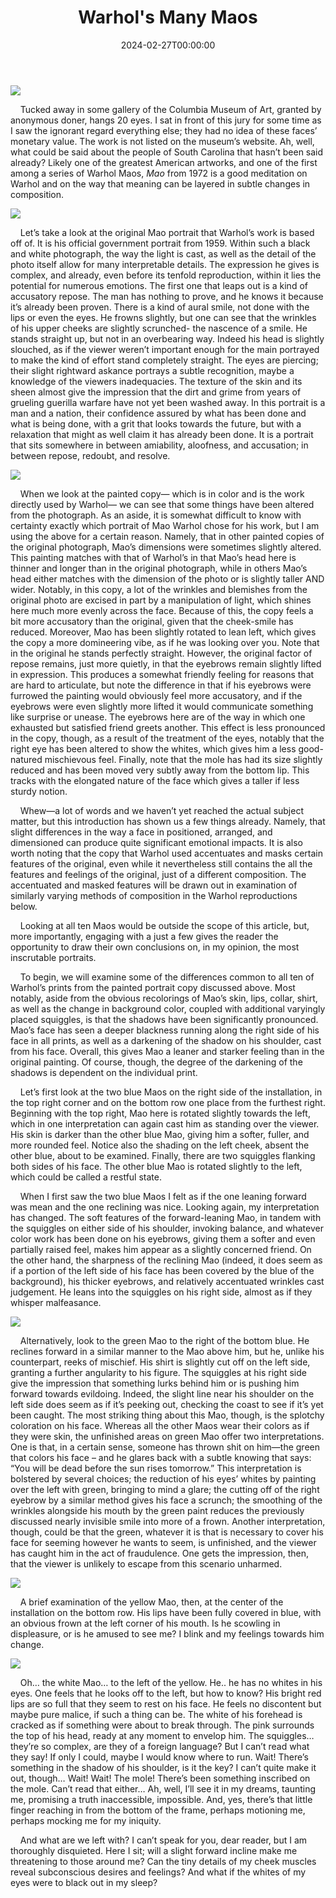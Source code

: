 ﻿---
draft: false
title: "Warhol's Many Maos"
date: 2024-02-27T00:00:00
---
![](/art-criticism/posts/maospost/manymaos.jpg)



&nbsp;&nbsp;&nbsp;&nbsp;Tucked away in some gallery of the Columbia Museum of Art, granted by anonymous doner, hangs 20 eyes. I sat in front of this jury for some time as I saw the ignorant regard everything else; they had no idea of these faces’ monetary value. The work is not listed on the museum’s website. Ah, well, what could be said about the people of South Carolina that hasn’t been said already? Likely one of the greatest American artworks, and one of the first among a series of Warhol Maos,  _Mao_ from 1972 is a good meditation on Warhol and on the way that meaning can be layered in subtle changes in composition.


![](/art-criticism/posts/maospost/Mao_Zedong_in_1959_(cropped).jpg)

&nbsp;&nbsp;&nbsp;&nbsp;Let’s take a look at the original Mao portrait that Warhol’s work is based off of. It is his official government portrait from 1959.  Within such a black and white photograph, the way the light is cast, as well as the detail of the photo itself allow for many interpretable details. The expression he gives is complex, and already, even before its tenfold reproduction, within it lies the potential for numerous emotions. The first one that leaps out is a kind of accusatory repose. The man has nothing to prove, and he knows it because it’s already been proven. There is a kind of aural smile, not done with the lips or even the eyes. He frowns slightly, but one can see that the wrinkles of his upper cheeks are slightly scrunched- the nascence of a smile. He stands straight up, but not in an overbearing way. Indeed his head is slightly slouched, as if the viewer weren’t important enough for the main portrayed to make the kind of effort stand completely straight. The eyes are piercing; their slight rightward askance portrays a subtle recognition, maybe a knowledge of the viewers inadequacies. The texture of the skin and its sheen almost give the impression that the dirt and grime from years of grueling guerilla warfare have not yet been washed away. In this portrait is a man and a nation, their confidence assured by what has been done and what is being done, with a grit that looks towards the future, but with a relaxation that might as well claim it has already been done. It is a portrait that sits somewhere in between amiability, aloofness, and accusation; in between repose, redoubt, and resolve.


![](/art-criticism/posts/maospost/gettyimages-527191268-copy.jpg)

&nbsp;&nbsp;&nbsp;&nbsp;When we look at the painted copy— which is in color and is the work directly used by Warhol— we can see that some things have been altered from the photograph. As an aside, it is somewhat difficult to know with certainty exactly which portrait of Mao Warhol chose for his work, but I am using the above for a certain reason. Namely, that in other painted copies of the original photograph, Mao’s dimensions were sometimes slightly altered. This painting matches with that of Warhol’s in that Mao’s head here is thinner and longer than in the original photograph, while in others Mao’s head either matches with the dimension of the photo or is slightly taller AND wider. Notably, in this copy, a lot of the wrinkles and blemishes from the original photo are excised in part by a manipulation of light, which shines here much more evenly across the face. Because of this, the copy feels a bit more accusatory than the original, given that the cheek-smile has reduced. Moreover, Mao has been slightly rotated to lean left, which gives the copy a more domineering vibe, as if he was looking over you. Note that in the original he stands perfectly straight. However, the original factor of repose remains, just more quietly, in that the eyebrows remain slightly lifted in expression. This produces a somewhat friendly feeling for reasons that are hard to articulate, but note the difference in that if his eyebrows were furrowed the painting would obviously feel more accusatory, and if the eyebrows were even slightly more lifted it would communicate something like surprise or unease. The eyebrows here are of the way in which one exhausted but satisfied friend greets another. This effect is less pronounced in the copy, though, as a result of the treatment of the eyes, notably that the right eye has been altered to show the whites, which gives him a less good-natured mischievous feel. Finally, note that the mole has had its size slightly reduced and has been moved very subtly away from the bottom lip. This tracks with the elongated nature of the face which gives a taller if less sturdy notion.


&nbsp;&nbsp;&nbsp;&nbsp;Whew—a lot of words and we haven’t yet reached the actual subject matter, but this introduction has shown us a few things already. Namely, that slight differences in the way a face in positioned, arranged, and dimensioned can produce quite significant emotional impacts. It is also worth noting that the copy that Warhol used accentuates and masks certain features of the original, even while it  nevertheless still contains the all the features and feelings of the original, just of a different composition. The accentuated and masked features will be drawn out in examination of similarly varying methods of composition in the Warhol reproductions below.

&nbsp;&nbsp;&nbsp;&nbsp;Looking at all ten Maos would be outside the scope of this article, but, more importantly, engaging with a just a few gives the reader the opportunity to draw their own conclusions on, in my opinion, the most inscrutable portraits.

&nbsp;&nbsp;&nbsp;&nbsp;To begin, we will examine some of the differences common to all ten of Warhol’s prints from the painted portrait copy discussed above. Most notably, aside from the obvious recolorings of Mao’s skin, lips, collar, shirt, as well as the change in background color, coupled with additional varyingly placed squiggles, is that the shadows have been significantly pronounced. Mao’s face has seen a deeper blackness running along the right side of his face in all prints, as well as a darkening of the shadow on his shoulder, cast from his face. Overall, this gives Mao a leaner and starker feeling than in the original painting. Of course, though, the degree of the darkening of the shadows is dependent on the individual print.

&nbsp;&nbsp;&nbsp;&nbsp;Let’s first look at the two blue Maos on the right side of the installation, in the top right corner and on the bottom row one place from the furthest right. Beginning with the top right, Mao here is rotated slightly towards the left, which in one interpretation can again cast him as standing over the viewer. His skin is darker than the other blue Mao, giving him a softer, fuller, and more rounded feel. Notice also the shading on the left cheek, absent the other blue, about to be examined. Finally, there are two squiggles flanking both sides of his face. The other blue Mao is rotated slightly to the left, which could be called a restful state.

&nbsp;&nbsp;&nbsp;&nbsp;When I first saw the two blue Maos I felt as if the one leaning forward was mean and the one reclining was nice. Looking again, my interpretation has changed. The soft features of the forward-leaning Mao, in tandem with the squiggles on either side of his shoulder, invoking balance, and whatever color work has been done on his eyebrows, giving them a softer and even partially raised feel, makes him appear as a slightly concerned friend. On the other hand, the sharpness of the reclining Mao (indeed, it does seem as if a portion of the left side of his face has been covered by the blue of the background), his thicker eyebrows, and relatively accentuated wrinkles cast judgement. He leans into the squiggles on his right side, almost as if they whisper malfeasance.

![](/art-criticism/posts/maospost/IMG_9062.jpg)

&nbsp;&nbsp;&nbsp;&nbsp;Alternatively, look to the green Mao to the right of the bottom blue. He reclines forward in a similar manner to the Mao above him, but he, unlike his counterpart, reeks of mischief. His shirt is slightly cut off on the left side, granting a further angularity to his figure. The squiggles at his right side give the impression that something lurks behind him or is pushing him forward towards evildoing. Indeed, the slight line near his shoulder on the left side does seem as if it’s peeking out, checking the coast to see if it’s yet been caught. The most striking thing about this Mao, though, is the splotchy coloration on his face. Whereas all the other Maos wear their colors as if they were skin, the unfinished areas on green Mao offer two interpretations. One is that, in a certain sense, someone has thrown shit on him—the green that colors his face – and he glares back with a subtle knowing that says: “You will be dead before the sun rises tomorrow.” This interpretation is bolstered by several choices; the reduction of his eyes’ whites by painting over the left with green, bringing to mind a glare; the cutting off of the right eyebrow by a similar method gives his face a scrunch; the smoothing of the wrinkles alongside his mouth by the green paint reduces the previously discussed nearly invisible smile into more of a frown. Another interpretation, though, could be that the green, whatever it is that is necessary to cover his face for seeming however he wants to seem, is unfinished, and the viewer has caught him in the act of fraudulence. One gets the impression, then, that the viewer is unlikely to escape from this scenario unharmed.

![](/art-criticism/posts/maospost/IMG_9061.jpg)

&nbsp;&nbsp;&nbsp;&nbsp;A brief examination of the yellow Mao, then, at the center of the installation on the bottom row. His lips have been fully covered in blue, with an obvious frown at the left corner of his mouth. Is he scowling in displeasure, or is he amused to see me? I blink and my feelings towards him change.

![](/art-criticism/posts/maospost/IMG_9059.JPG)

&nbsp;&nbsp;&nbsp;&nbsp;Oh… the white Mao… to the left of the yellow. He.. he has no whites in his eyes. One feels that he looks off to the left, but how to know? His bright red lips are so full that they seem to rest on his face. He feels no discontent but maybe pure malice, if such a thing can be. The white of his forehead is cracked as if something were about to break through. The pink surrounds the top of his head, ready at any moment to envelop him. The squiggles… they’re so complex, are they of a foreign language? But I can’t read what they say! If only I could, maybe I would know where to run. Wait! There’s something in the shadow of his shoulder, is it the key? I can’t quite make it out, though… Wait! Wait! The mole! There’s been something inscribed on the mole. Can’t read that either… Ah, well, I’ll see it in my dreams, taunting me, promising a truth inaccessible, impossible. And, yes, there’s that little finger reaching in from the bottom of the frame, perhaps motioning me, perhaps mocking me for my iniquity.

&nbsp;&nbsp;&nbsp;&nbsp;And what are we left with? I can’t speak for you, dear reader, but I am thoroughly disquieted. Here I sit; will a slight forward incline make me threatening to those around me? Can the tiny details of my cheek muscles reveal subconscious desires and feelings? And what if the whites of my eyes were to black out in my sleep?
